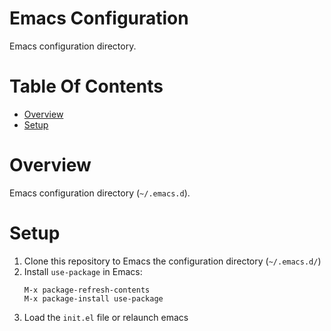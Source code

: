 # Emacs Configuration
Emacs configuration directory.

# Table Of Contents
- [Overview](#overview)
- [Setup](#setup)

# Overview
Emacs configuration directory (`~/.emacs.d`).  

# Setup
1. Clone this repository to Emacs the configuration directory (`~/.emacs.d/`)
2. Install `use-package` in Emacs:
   ```emacs
   M-x package-refresh-contents
   M-x package-install use-package
   ```
3. Load the `init.el` file or relaunch emacs

